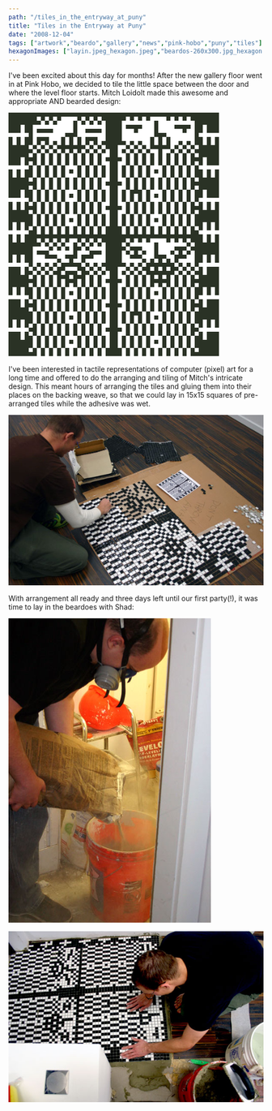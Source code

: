 ```yaml
---
path: "/tiles_in_the_entryway_at_puny"
title: "Tiles in the Entryway at Puny"
date: "2008-12-04"
tags: ["artwork","beardo","gallery","news","pink-hobo","puny","tiles"]
hexagonImages: ["layin.jpeg_hexagon.jpeg","beardos-260x300.jpg_hexagon.jpeg","gluing-300x200.jpg_hexagon.jpeg","shad_thinset-200x300.jpg_hexagon.jpeg","layin-300x200.jpg_hexagon.jpeg","beardos.jpeg_hexagon.jpeg","gluing.jpg_hexagon.jpeg","shad_thinset.jpg_hexagon.jpeg","layin.jpg_hexagon.jpeg"]
---
```


I've been excited about this day for months! After the new gallery floor went in at Pink Hobo, we decided to tile the little space between the door and where the level floor starts. Mitch Loidolt made this awesome and appropriate AND bearded design: 

![beardos.jpeg](beardos.jpeg) 

I've been interested in tactile representations of computer (pixel) art for a long time and offered to do the arranging and tiling of Mitch's intricate design. This meant hours of arranging the tiles and gluing them into their places on the backing weave, so that we could lay in 15x15 squares of pre-arranged tiles while the adhesive was wet. 

[![](gluing.jpg "gluing")](gluing.jpg) 

With arrangement all ready and three days left until our first party(!), it was time to lay in the beardoes with Shad: 

[![](shad_thinset.jpg "shad_thinset")](shad_thinset.jpg) 

[![](layin.jpg "layin")](layin.jpg) 

